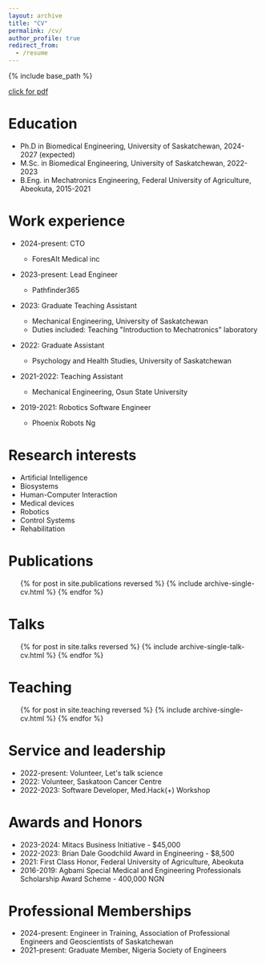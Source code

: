 ```yaml
---
layout: archive
title: "CV"
permalink: /cv/
author_profile: true
redirect_from:
  - /resume
---
```


{% include base_path %}

[click for pdf](#)

Education
======
* Ph.D in Biomedical Engineering, University of Saskatchewan, 2024-2027 (expected)
* M.Sc. in Biomedical Engineering, University of Saskatchewan, 2022-2023
* B.Eng. in Mechatronics Engineering, Federal University of Agriculture, Abeokuta, 2015-2021

Work experience
======
* 2024-present: CTO
  * ForesAIt Medical inc

* 2023-present: Lead Engineer
  * Pathfinder365

* 2023: Graduate Teaching Assistant
  * Mechanical Engineering, University of Saskatchewan
  * Duties included: Teaching "Introduction to Mechatronics" laboratory

* 2022: Graduate Assistant
  * Psychology and Health Studies, University of Saskatchewan

* 2021-2022: Teaching Assistant
  * Mechanical Engineering, Osun State University

* 2019-2021: Robotics Software Engineer
  * Phoenix Robots Ng

Research interests
======
* Artificial Intelligence
* Biosystems
* Human-Computer Interaction
* Medical devices
* Robotics
* Control Systems
* Rehabilitation

Publications
======
  <ul>{% for post in site.publications reversed %}
    {% include archive-single-cv.html %}
  {% endfor %}</ul>
  
Talks
======
  <ul>{% for post in site.talks reversed %}
    {% include archive-single-talk-cv.html  %}
  {% endfor %}</ul>
  
Teaching
======
  <ul>{% for post in site.teaching reversed %}
    {% include archive-single-cv.html %}
  {% endfor %}</ul>

Service and leadership
======
* 2022-present: Volunteer, Let's talk science
* 2022: Volunteer, Saskatoon Cancer Centre
* 2022-2023: Software Developer, Med.Hack(+) Workshop

Awards and Honors
======
* 2023-2024: Mitacs Business Initiative - $45,000
* 2022-2023: Brian Dale Goodchild Award in Engineering - $8,500
* 2021: First Class Honor, Federal University of Agriculture, Abeokuta
* 2016-2019: Agbami Special Medical and Engineering Professionals Scholarship Award Scheme - 400,000 NGN

Professional Memberships
======
* 2024-present: Engineer in Training, Association of Professional Engineers and Geoscientists of Saskatchewan
* 2021-present: Graduate Member, Nigeria Society of Engineers